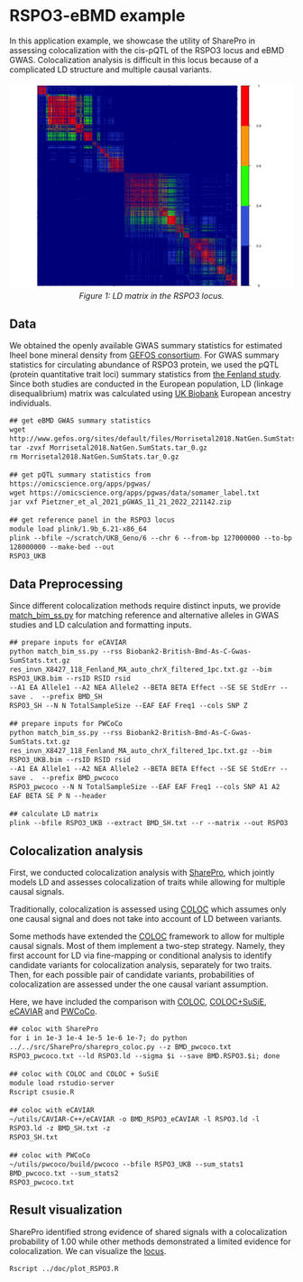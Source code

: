 # RSPO3-eBMD example

In this application example, we showcase the utility of SharePro in assessing colocalization with the cis-pQTL of the RSPO3 locus and eBMD GWAS. 
Colocalization analysis is difficult in this locus because of a complicated LD structure and multiple causal variants.

<p align="center">
  <img src="../../plt/RSPO3.ld.png" alt="LD matrix in the RSPO3 locus">
  <br>
  <em>Figure 1: LD matrix in the RSPO3 locus.</em>
</p>

## Data

We obtained the openly available GWAS summary statistics for estimated lheel bone mineral density from [GEFOS consortium](http://www.gefos.org). 
For GWAS summary statistics for circulating abundance of RSPO3 protein, we used the pQTL (protein quantitative trait loci) summary statistics from [the Fenland study](https://omicscience.org/apps/pgwas/).
Since both studies are conducted in the European population, LD (linkage disequalibrium) matrix was calculated using [UK Biobank](https://www.ukbiobank.ac.uk) European ancestry individuals.

```
## get eBMD GWAS summary statistics
wget http://www.gefos.org/sites/default/files/Morrisetal2018.NatGen.SumStats.tar_0.gz
tar -zvxf Morrisetal2018.NatGen.SumStats.tar_0.gz 
rm Morrisetal2018.NatGen.SumStats.tar_0.gz

## get pQTL summary statistics from https://omicscience.org/apps/pgwas/
wget https://omicscience.org/apps/pgwas/data/somamer_label.txt
jar vxf Pietzner_et_al_2021_pGWAS_11_21_2022_221142.zip

## get reference panel in the RSPO3 locus
module load plink/1.9b_6.21-x86_64
plink --bfile ~/scratch/UKB_Geno/6 --chr 6 --from-bp 127000000 --to-bp 128000000 --make-bed --out 
RSPO3_UKB
```

## Data Preprocessing

Since different colocalization methods require distinct inputs, we provide [match_bim_ss.py](match_bim_ss.py) for matching reference and alternative alleles in GWAS studies and LD calculation and formatting inputs. 

```
## prepare inputs for eCAVIAR
python match_bim_ss.py --rss Biobank2-British-Bmd-As-C-Gwas-SumStats.txt.gz 
res_invn_X8427_118_Fenland_MA_auto_chrX_filtered_1pc.txt.gz --bim RSPO3_UKB.bim --rsID RSID rsid 
--A1 EA Allele1 --A2 NEA Allele2 --BETA BETA Effect --SE SE StdErr --save .  --prefix BMD_SH 
RSPO3_SH --N N TotalSampleSize --EAF EAF Freq1 --cols SNP Z

## prepare inputs for PWCoCo
python match_bim_ss.py --rss Biobank2-British-Bmd-As-C-Gwas-SumStats.txt.gz 
res_invn_X8427_118_Fenland_MA_auto_chrX_filtered_1pc.txt.gz --bim RSPO3_UKB.bim --rsID RSID rsid 
--A1 EA Allele1 --A2 NEA Allele2 --BETA BETA Effect --SE SE StdErr --save .  --prefix BMD_pwcoco 
RSPO3_pwcoco --N N TotalSampleSize --EAF EAF Freq1 --cols SNP A1 A2 EAF BETA SE P N --header

## calculate LD matrix
plink --bfile RSPO3_UKB --extract BMD_SH.txt --r --matrix --out RSPO3
```

## Colocalization analysis

First, we conducted colocalization analysis with [SharePro](https://github.com/zhwm/SharePro_coloc), which jointly models LD and assesses colocalization of traits while allowing for multiple causal signals.

Traditionally, colocalization is assessed using [COLOC](https://chr1swallace.github.io/coloc/) which assumes only one causal signal and does not take into account of LD between variants.

Some methods have extended the [COLOC](https://chr1swallace.github.io/coloc/) framework to allow for multiple causal signals. 
Most of them implement a two-step strategy. Namely, they first account for LD via fine-mapping or conditional analysis to identify candidate variants for colocalization analysis, separately for two traits. 
Then, for each possible pair of candidate variants, probabilities of colocalization are assessed under the one causal variant assumption. 

Here, we have included the comparison with [COLOC](https://chr1swallace.github.io/coloc/), [COLOC+SuSiE](https://doi.org/10.1371/journal.pgen.1009440), [eCAVIAR](https://www.cell.com/ajhg/fulltext/S0002-9297(16)30439-6) and [PWCoCo](https://github.com/jwr-git/pwcoco).

```
## coloc with SharePro
for i in 1e-3 1e-4 1e-5 1e-6 1e-7; do python ../../src/SharePro/sharepro_coloc.py --z BMD_pwcoco.txt RSPO3_pwcoco.txt --ld RSPO3.ld --sigma $i --save BMD.RSPO3.$i; done

## coloc with COLOC and COLOC + SuSiE
module load rstudio-server
Rscript csusie.R

## coloc with eCAVIAR
~/utils/CAVIAR-C++/eCAVIAR -o BMD_RSPO3_eCAVIAR -l RSPO3.ld -l RSPO3.ld -z BMD_SH.txt -z 
RSPO3_SH.txt

## coloc with PWCoCo
~/utils/pwcoco/build/pwcoco --bfile RSPO3_UKB --sum_stats1 BMD_pwcoco.txt --sum_stats2 
RSPO3_pwcoco.txt
```

## Result visualization

SharePro identified strong evidence of shared signals with a colocalization probability of 1.00
while other methods demonstrated a limited evidence for colocalization. We can visualize the [locus](../doc/BMD_RSPO3.pdf).
```
Rscript ../doc/plot_RSPO3.R
```

